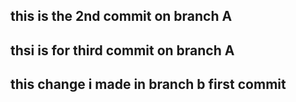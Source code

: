 ## this is the 2nd commit on branch A

## thsi is for third commit on branch A

## this change i made in branch b first commit
